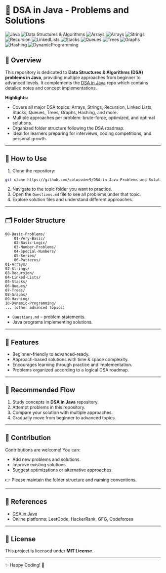 # 📘 DSA in Java - Problems and Solutions  

![Java](https://img.shields.io/badge/Java-F7DF1E?style=for-the-badge&logo=java&logoColor=black)
![Data Structures & Algorithms](https://img.shields.io/badge/Data%20Structures%20%26%20Algorithms-007ACC?style=for-the-badge)
![Arrays](https://img.shields.io/badge/Arrays-FFB400?style=for-the-badge)
![Arrays](https://img.shields.io/badge/Arrays-1E90FF?style=for-the-badge)
![Strings](https://img.shields.io/badge/Strings-32CD32?style=for-the-badge)
![Recursion](https://img.shields.io/badge/Recursion-FF8C00?style=for-the-badge)
![LinkedLists](https://img.shields.io/badge/Linked%20Lists-20B2AA?style=for-the-badge)
![Stacks](https://img.shields.io/badge/Stacks-00CED1?style=for-the-badge)
![Queues](https://img.shields.io/badge/Queues-8A2BE2?style=for-the-badge)
![Trees](https://img.shields.io/badge/Trees-228B22?style=for-the-badge)
![Graphs](https://img.shields.io/badge/Graphs-DC143C?style=for-the-badge)
![Hashing](https://img.shields.io/badge/Hashing-FF4500?style=for-the-badge)
![DynamicProgramming](https://img.shields.io/badge/Dynamic%20Programming-800080?style=for-the-badge)


## 📝 Overview  
This repository is dedicated to **Data Structures & Algorithms (DSA) problems in Java**, providing multiple approaches from beginner to advanced levels. It complements the [DSA in Java](https://github.com/solocoder9/DSA-in-Java) repo which contains detailed notes and concept implementations.  

**Highlights:**  
- Covers all major DSA topics: Arrays, Strings, Recursion, Linked Lists, Stacks, Queues, Trees, Graphs, Hashing, and more.  
- Multiple approaches per problem: brute-force, optimized, and optimal solutions.  
- Organized folder structure following the DSA roadmap.  
- Ideal for learners preparing for interviews, coding competitions, and personal growth.  

---

## 🚀 How to Use  
1. Clone the repository:  
```bash
git clone https://github.com/solocoder9/DSA-in-Java-Problems-and-Solutions.git
```  
2. Navigate to the topic folder you want to practice.  
3. Open the `Questions.md` file to see all problems under that topic.  
4. Explore solution files and understand different approaches.  

---

## 🗂️ Folder Structure  
```
00-Basic-Problems/
    01-Very-Basic/
    02-Basic-Logic/
    03-Number-Problems/
    04-Special-Numbers/
    05-Series/
    06-Patterns/
01-Arrays/
02-Strings/
03-Recursion/
04-Linked-Lists/
05-Stacks/
06-Queues/
07-Trees/
08-Graphs/
09-Hashing/
10-Dynamic-Programming/
... (other advanced topics)
```

- `Questions.md` – problem statements.  
- Java programs implementing solutions.  

---

## 🌟 Features  
- Beginner-friendly to advanced-ready.  
- Approach-based solutions with time & space complexity.  
- Encourages learning through practice and implementation.  
- Problems organized according to a logical DSA roadmap.  

---

## 📖 Recommended Flow  
1. Study concepts in **DSA in Java** repository.  
2. Attempt problems in this repository.  
3. Compare your solution with multiple approaches.  
4. Gradually move from beginner to advanced topics.  

---

## 🤝 Contribution  
Contributions are welcome! You can:  
- Add new problems and solutions.  
- Improve existing solutions.  
- Suggest optimizations or alternative approaches.  

👉 Please maintain the folder structure and naming conventions.  

---

## 🔗 References  
- [DSA in Java](https://github.com/solocoder9/DSA-in-Java)  
- Online platforms: LeetCode, HackerRank, GFG, Codeforces  

---

## 📜 License  
This project is licensed under **MIT License**.  

---

✨ Happy Coding! 🚀  
